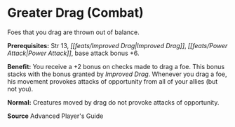 ﻿---
cssclass: [feats]

---
# Greater Drag (Combat)

Foes that you drag are thrown out of balance.

**Prerequisites:** Str 13, _[[feats/Improved Drag|Improved Drag]]_, _[[feats/Power Attack|Power Attack]]_, base attack bonus +6.

**Benefit:** You receive a +2 bonus on checks made to drag a foe. This bonus stacks with the bonus granted by _Improved Drag_. Whenever you drag a foe, his movement provokes attacks of opportunity from all of your allies (but not you).

**Normal:** Creatures moved by drag do not provoke attacks of opportunity.

**Source** Advanced Player's Guide